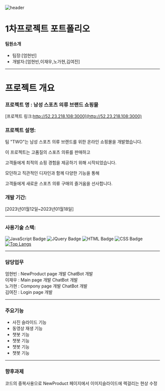 ![header](https://capsule-render.vercel.app/api?type=venom&color=auto&height=300&section=header&text=TEAM%20TWO&fontSize=90&f=#000)


# 1차프로젝트 포트폴리오

#### 팀원소개
+ 팀장:[엄현빈]
+ 개발자:[엄현빈,이재우,노가현,김여진]
***
# 프로젝트 개요 
### 프로젝트 명 : 남성 스포츠 의류 브랜드 쇼핑몰
[프로젝트 링크:http://52.23.218.108:3000](http://52.23.218.108:3000)
### 프로젝트 설명:
팀 "TWO"는 남성 스포츠 의류 브랜드를 위한 온라인 쇼핑몰을 개발했습니다.

이 프로젝트는 고품질의 스포츠 의류를 판매하고

고객들에게 최적의 쇼핑 경험을 제공하기 위해 시작되었습니다.  

모던하고 직관적인 디자인과 함께 다양한 기능을 통해 

고객들에게 새로운 스포츠 의류 구매의 즐거움을 선사합니다.

### 개발 기간:
[2023년01월12일~2023년01월18일]
***

### 사용기술 스택:
![JavaScript Badge](https://img.shields.io/badge/JavaScript-F7DF1E?style=flat&logo=JavaScript&logoColor=white)
![JQuery Badge](https://img.shields.io/badge/jQuery-0769AD?style=flat&logo=jQuery&logoColor=white)
![HTML Badge](https://img.shields.io/badge/HTML5-E34F26?style=flat&logo=HTML5&logoColor=white)
![CSS Badge](https://img.shields.io/badge/CSS3-1572B6?style=flat&logo=CSS3&logoColor=white)   
[![Top Langs](https://github-readme-stats.vercel.app/api/top-langs/?username=UHB4&langs_count=8)](https://github.com/UHB4/github-readme-stats)

***
### 담당업무

엄현빈 : NewProduct page 개발 ChatBot 개발   
이재우 : Main page 개발 ChatBot 개발   
노가현 : Compony page 개발 ChatBot 개발   
김여진 : Login page 개발
***
### 주요기능

+ 사진 슬라이드 기능
+ 동영상 재생 기능 
+ 챗봇 기능
+ 챗봇 기능
+ 챗봇 기능
+ 챗봇 기능
***
### 향후과제 

코드의 중복사용으로 NewProduct 페이지에서 이미지슬라이드에 렉걸리는 현상 수정 












